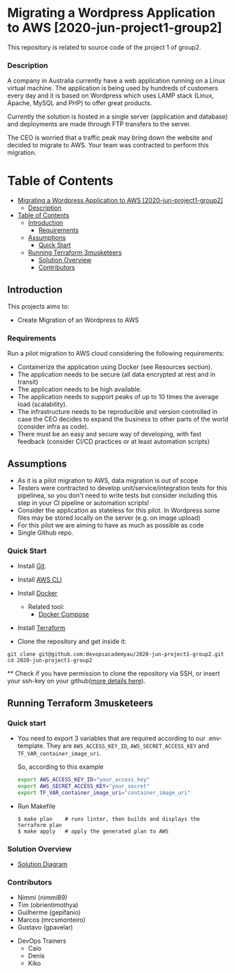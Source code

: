 # Migrating a Wordpress Application to AWS [2020-jun-project1-group2]

This repository is related to source code of the project 1 of group2.

### Description

A company in Australia currently have a web application running on a Linux virtual machine. The application is being used by hundreds of customers every day and it is based on Wordpress which uses LAMP stack (Linux, Apache, MySQL and PHP) to offer great products.

Currently the solution is hosted in a single server (application and database) and deployments are made through FTP transfers to the server.

The CEO is worried that a traffic peak may bring down the website and decided to migrate to AWS. Your team was contracted to perform this migration.

# Table of Contents

- [Migrating a Wordpress Application to AWS [2020-jun-project1-group2]](#migrating-a-wordpress-application-to-aws-2020-jun-project1-group2)
  - [Description](#description)
- [Table of Contents](#table-of-contents)
  - [Introduction](#introduction)
    - [Requirements](#requirements)
  - [Assumptions](#assumptions)
    - [Quick Start](#quick-start)
  - [Running Terraform 3musketeers](#running-terraform-3musketeers)
    - [Solution Overview](#solution-overview)
    - [Contributors](#contributors)

## Introduction

This projects aims to:

- Create Migration of an Wordpress to AWS

### Requirements

Run a pilot migration to AWS cloud considering the following requirements:

- Containerize the application using Docker (see Resources section).
- The application needs to be secure (all data encrypted at rest and in transit)
- The application needs to be high available.
- The application needs to support peaks of up to 10 times the average load (scalability).
- The infrastructure needs to be reproducible and version controlled in case the CEO decides to expand the business to other parts of the world (consider infra as code).
- There must be an easy and secure way of developing, with fast feedback (consider CI/CD practices or at least automation scripts)

## Assumptions

- As it is a pilot migration to AWS, data migration is out of scope
- Testers were contracted to develop unit/service/integration tests for this pipelinea, so you don't need to write tests but consider including this step in your CI pipeline or automation scripts!
- Consider the application as stateless for this pilot. In Wordpress some files may be stored locally on the server (e.g. on image upload)
- For this pilot we are aiming to have as much as possible as code
- Single Github repo.

### Quick Start

- Install [Git](https://git-scm.com/book/en/v2/Getting-Started-Installing-Git).

- Install [AWS CLI](https://docs.aws.amazon.com/cli/latest/userguide/cli-chap-install.html)

- Install [Docker](https://docs.docker.com/get-docker/)

  - Related tool:
    - [Docker Compose](https://docs.docker.com/compose/install/)

- Install [Terraform](https://learn.hashicorp.com/terraform/getting-started/install.html)

* Clone the repository and get inside it:

```
git clone git@github.com:devopsacademyau/2020-jun-project1-group2.git
cd 2020-jun-project1-group2
```

\*\* Check if you have permission to clone the repository via SSH,
or insert your ssh-key on your github([more details here](https://help.github.com/en/github/authenticating-to-github/adding-a-new-ssh-key-to-your-github-account)).

## Running Terraform 3musketeers

### Quick start

- You need to export 3 variables that are required according to our .env-template. They are `AWS_ACCESS_KEY_ID`, `AWS_SECRET_ACCESS_KEY` and `TF_VAR_container_image_uri`.

  So, according to this example

  ```bash
  export AWS_ACCESS_KEY_ID="your_access_key"
  export AWS_SECRET_ACCESS_KEY="your_secret"
  export TF_VAR_container_image_uri="container_image_uri"
  ```

- Run Makefile

  ```
  $ make plan    # runs linter, then builds and displays the terraform plan
  $ make apply   # apply the generated plan to AWS
  ```

### Solution Overview

- [Solution Diagram](https://drive.google.com/file/d/1pBsQbNWMfZpMJjqa1JCTEtUx2n0ovpJ2/view?usp=sharing)

### Contributors

- Nimmi (nimmi89)
- Tim (obrientimothya)
- Guilherme (gepifanio)
- Marcos (mrcsmonteiro)
- Gustavo (gpavelar)

* DevOps Trainers
  - Caio
  - Denis
  - Kiko
